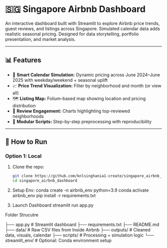 # 🇸🇬 Singapore Airbnb Dashboard

An interactive dashboard built with Streamlit to explore Airbnb price trends, guest reviews, and listings across Singapore. Simulated calendar data adds realistic seasonal pricing. Designed for data storytelling, portfolio presentation, and market analysis.

---

## 📊 Features

- 📅 **Smart Calendar Simulation:** Dynamic pricing across June 2024–June 2025 with weekday/weekend + seasonal uplift
- 📈 **Price Trend Visualization:** Filter by neighborhood and month (or view all)
- 🗺️ **Listing Map:** Folium-based map showing location and pricing distribution
- 💬 **Review Engagement:** Charts highlighting top-reviewed neighborhoods
- 🧠 **Modular Scripts:** Step-by-step preprocessing with reproducibility

---

## 🚀 How to Run

### Option 1: Local

1. Clone the repo:
   ```bash
   git clone https://github.com/knlsinghania1-create/singapore_airbnb_dashboard.git
   cd singapore_airbnb_dashboard

2. Setup Env:
conda create -n airbnb_env python=3.9
conda activate airbnb_env
pip install -r requirements.txt

3. Launch Dashboard
streamlit run app.py

Folder Strucutre

├── app.py                    # Streamlit dashboard
├── requirements.txt
├── README.md
├── data/                     # Raw CSV files from Inside Airbnb
├── outputs/                  # Cleaned data, visuals, calendar
├── scripts/                  # Processing + simulation logic
└── streamlit_env/            # Optional: Conda environment setup

